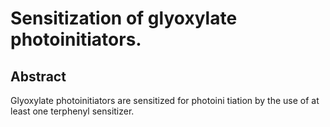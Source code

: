 # Sensitization of glyoxylate photoinitiators.

## Abstract
Glyoxylate photoinitiators are sensitized for photoini tiation by the use of at least one terphenyl sensitizer.